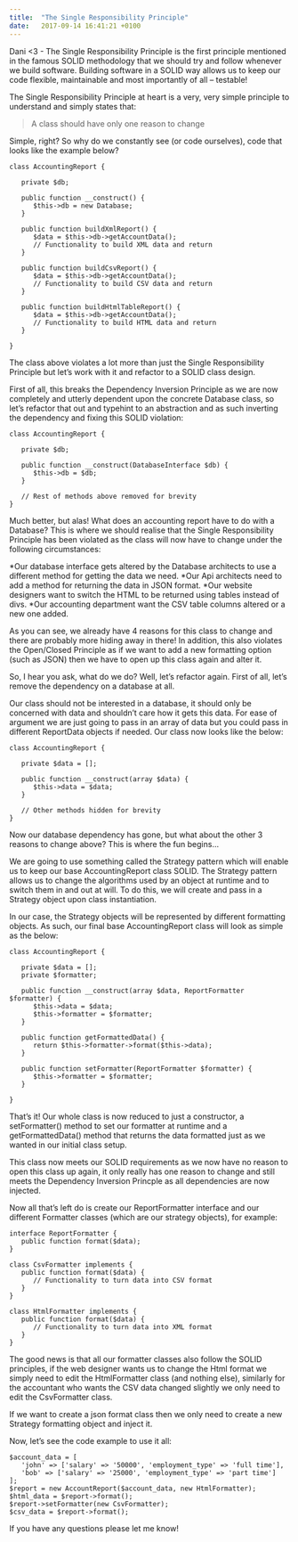 ```yaml
---
title:  "The Single Responsibility Principle"
date:   2017-09-14 16:41:21 +0100
---
```


Dani <3 - The Single Responsibility Principle is the first principle mentioned in the famous SOLID methodology that we should try and follow whenever we build software. Building software in a SOLID way allows us to keep our code flexible, maintainable and most importantly of all – testable!

The Single Responsibility Principle at heart is a very, very simple principle to understand and simply states that:

>A class should have only one reason to change

Simple, right? So why do we constantly see (or code ourselves), code that looks like the example below?

```php?start_inline=true	
class AccountingReport {
 
   private $db;
 
   public function __construct() {
      $this->db = new Database;      
   }
 
   public function buildXmlReport() {
      $data = $this->db->getAccountData();
      // Functionality to build XML data and return
   }
 
   public function buildCsvReport() {
      $data = $this->db->getAccountData();
      // Functionality to build CSV data and return
   }
 
   public function buildHtmlTableReport() {
      $data = $this->db->getAccountData();
      // Functionality to build HTML data and return
   }
 
}
```

The class above violates a lot more than just the Single Responsibility Principle but let’s work with it and refactor to a SOLID class design.

First of all, this breaks the Dependency Inversion Principle as we are now completely and utterly dependent upon the concrete Database class, so let’s refactor that out and typehint to an abstraction and as such inverting the dependency and fixing this SOLID violation:

```php?start_inline=true	
class AccountingReport {
 
   private $db;
 
   public function __construct(DatabaseInterface $db) {
      $this->db = $db;      
   } 
 
   // Rest of methods above removed for brevity
}
```

Much better, but alas! What does an accounting report have to do with a Database? This is where we should realise that the Single Responsibility Principle has been violated as the class will now have to change under the following circumstances:

*Our database interface gets altered by the Database architects to use a different method for getting the data we need.
*Our Api architects need to add a method for returning the data in JSON format.
*Our website designers want to switch the HTML to be returned using tables instead of divs.
*Our accounting department want the CSV table columns altered or a new one added.

As you can see, we already have 4 reasons for this class to change and there are probably more hiding away in there! In addition, this also violates the Open/Closed Principle as if we want to add a new formatting option (such as JSON) then we have to open up this class again and alter it.

So, I hear you ask, what do we do? Well, let’s refactor again. First of all, let’s remove the dependency on a database at all.

Our class should not be interested in a database, it should only be concerned with data and shouldn’t care how it gets this data. For ease of argument we are just going to pass in an array of data but you could pass in different ReportData objects if needed. Our class now looks like the below:

```php?start_inline=true
class AccountingReport {
 
   private $data = [];
 
   public function __construct(array $data) {
      $this->data = $data;      
   } 
 
   // Other methods hidden for brevity
}
```

Now our database dependency has gone, but what about the other 3 reasons to change above? This is where the fun begins…

We are going to use something called the Strategy pattern which will enable us to keep our base AccountingReport class SOLID. The Strategy pattern allows us to change the algorithms used by an object at runtime and to switch them in and out at will. To do this, we will create and pass in a Strategy object upon class instantiation.

In our case, the Strategy objects will be represented by different formatting objects. As such, our final base AccountingReport class will look as simple as the below:

```php?start_inline=true	
class AccountingReport {
 
   private $data = [];
   private $formatter;
 
   public function __construct(array $data, ReportFormatter $formatter) {
      $this->data = $data;
      $this->formatter = $formatter;      
   } 
 
   public function getFormattedData() {
      return $this->formatter->format($this->data);
   }
 
   public function setFormatter(ReportFormatter $formatter) {
      $this->formatter = $formatter;
   }
 
}
```

That’s it! Our whole class is now reduced to just a constructor, a setFormatter() method to set our formatter at runtime and a getFormattedData() method that returns the data formatted just as we wanted in our initial class setup.

This class now meets our SOLID requirements as we now have no reason to open this class up again, it only really has one reason to change and still meets the Dependency Inversion Princple as all dependencies are now injected.

Now all that’s left do is create our ReportFormatter interface and our different Formatter classes (which are our strategy objects), for example:

```php?start_inline=true	
interface ReportFormatter {
   public function format($data);
}

class CsvFormatter implements {
   public function format($data) {
      // Functionality to turn data into CSV format
   }
}
	
class HtmlFormatter implements {
   public function format($data) {
      // Functionality to turn data into XML format
   }
}
```

The good news is that all our formatter classes also follow the SOLID principles, if the web designer wants us to change the Html format we simply need to edit the HtmlFormatter class (and nothing else), similarly for the accountant who wants the CSV data changed slightly we only need to edit the CsvFormatter class.

If we want to create a json format class then we only need to create a new Strategy formatting object and inject it.

Now, let’s see the code example to use it all:
```php?start_inline=true
$account_data = [
   'john' => ['salary' => '50000', 'employment_type' => 'full time'],
   'bob' => ['salary' => '25000', 'employment_type' => 'part time']
];
$report = new AccountReport($account_data, new HtmlFormatter);
$html_data = $report->format();
$report->setFormatter(new CsvFormatter);
$csv_data = $report->format();
```

If you have any questions please let me know!
